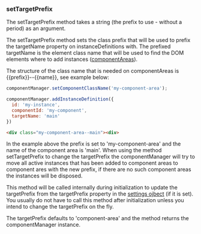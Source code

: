 ### <a name="setTargetPrefix"></a> setTargetPrefix

The setTargetPrefix method takes a string (the prefix to use - without a period) as an argument.

The setTargetPrefix method sets the class prefix that will be used to prefix the targetName property on instanceDefinitions with. The prefixed targetName is the element class name that will be used to find the DOM elements where to add instances ([componentAreas](#component-areas)).


The structure of the class name that is needed on componentAreas is {{prefix}}--{{name}}, see example below:

```javascript
componentManager.setComponentClassName('my-component-area');

componentManager.addInstanceDefinition({
  id: 'my-instance',
  componentId: 'my-component',
  targetName: 'main'
})
```

```html
<div class="my-component-area--main"><div>
```

In the example above the prefix is set to 'my-component-area' and the name of the component area is 'main'. When using the method setTargetPrefix to change the targetPrefix the componentManager will try to move all active instances that has been added to component areas to component ares with the new prefix, if there are no such component areas the instances will be disposed.


This method will be called internally during initialization to update the targetPrefix from the targetPrefix property in the [settings ojbect](#settings) (if it is set). You usually do not have to call this method after initialization unless you intend to change the targetPrefix on the fly.

The targetPrefix defaults to 'component-area' and the method returns the componentManager instance.

